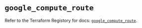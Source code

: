 # `google_compute_route`

Refer to the Terraform Registory for docs: [`google_compute_route`](https://registry.terraform.io/providers/hashicorp/google/4.73.1/docs/resources/compute_route).
